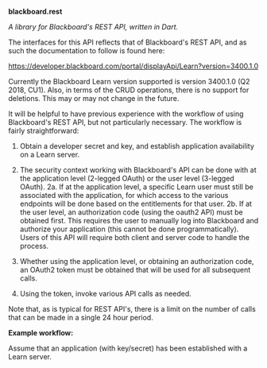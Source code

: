 **blackboard.rest**

*A library for Blackboard's REST API, written in Dart.*

The interfaces for this API reflects that of Blackboard's REST API, and as such
the documentation to follow is found here:

https://developer.blackboard.com/portal/displayApi/Learn?version=3400.1.0

Currently the Blackboard Learn version supported is version 3400.1.0 (Q2 2018, CU1).
Also, in terms of the CRUD operations, there is no support for deletions.  This
may or may not change in the future.

It will be helpful to have previous experience with the workflow of using
Blackboard's REST API, but not particularly necessary.  The workflow is fairly
straightforward:

1. Obtain a developer secret and key, and establish application availability on
   a Learn server.

2. The security context working with Blackboard's API can be done with at the
   application level (2-legged OAuth) or the user level (3-legged OAuth).
   2a. If at the application level, a specific Learn user must still be
       associated with the application, for which access to the various
       endpoints will be done based on the entitlements for that user.
   2b. If at the user level, an authorization code (using the oauth2 API) must
       be obtained first.  This requires the user to manually log into
       Blackboard and authorize your application (this cannot be done
       programmatically).  Users of this API will require both client and server
       code to handle the process.

3. Whether using the application level, or obtaining an authorization code, an
   OAuth2 token must be obtained that will be used for all subsequent calls.

4. Using the token, invoke various API calls as needed.

Note that, as is typical for REST API's, there is a limit on the number of calls
that can be made in a single 24 hour period.

**Example workflow:**

Assume that an application (with key/secret) has been established with a Learn
server.
